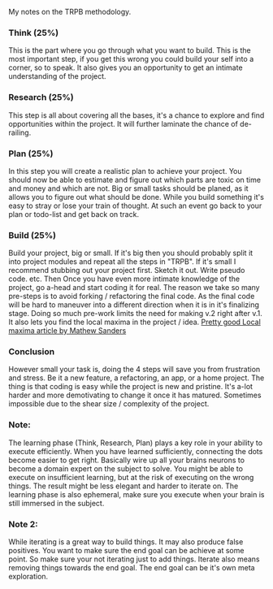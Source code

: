 My notes on the TRPB methodology<!--more-->.

### Think (25%)
This is the part where you go through what you want to build. This is the most important step, if you get this wrong you could build your self into a corner, so to speak. It also gives you an opportunity to get an intimate understanding of the project.

### Research (25%)
This step is all about covering all the bases, it's a chance to explore and find opportunities within the project. It will further laminate the chance of de-railing.

### Plan (25%)
In this step you will create a realistic plan to achieve your project. You should now be able to estimate and figure out which parts are toxic on time and money and which are not. Big or small tasks should be planed, as it allows you to figure out what should be done. While you build something it's easy to stray or lose your train of thought. At such an event go back to your plan or todo-list and get back on track.

### Build (25%)
Build your project, big or small. If it's big then you should probably split it into project modules and repeat all the steps in "TRPB". If it's small I recommend stubbing out your project first. Sketch it out. Write pseudo code. etc. Then Once you have even more intimate knowledge of the project, go a-head and start coding it for real. The reason we take so many pre-steps is to avoid forking / refactoring the final code. As the final code will be hard to maneuver into a different direction when it is in it's finalizing stage. Doing so much pre-work limits the need for making v.2 right after v.1. It also lets you find the local maxima in the project / idea. [Pretty good Local maxima article by Mathew Sanders](http://mathewsanders.com/local-maxima-thinking-tools-for-design/)

### Conclusion
However small your task is, doing the 4 steps will save you from frustration and stress. Be it a new feature, a refactoring, an app, or a home project. The thing is that coding is easy while the project is new and pristine. It's a-lot harder and more demotivating to change it once it has matured. Sometimes impossible due to the shear size / complexity of the project.

### Note:
The learning phase (Think, Research, Plan) plays a key role in your ability to execute efficiently. When you have learned sufficiently, connecting the dots become easier to get right. Basically wire up all your brains neurons to become a domain expert on the subject to solve. You might be able to execute on insufficient learning, but at the risk of executing on the wrong things. The result might be less elegant and harder to iterate on. The learning phase is also ephemeral, make sure you execute when your brain is still immersed in the subject.

### Note 2:
While iterating is a great way to build things. It may also produce false positives. You want to make sure the end goal can be achieve at some point. So make sure your not iterating just to add things. Iterate also means removing things towards the end goal. The end goal can be it's own meta exploration.
